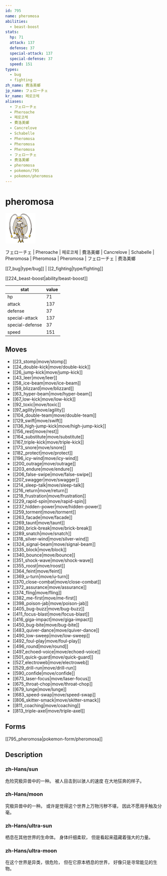 ```yaml
---
id: 795
name: pheromosa
abilities:
  - beast-boost
stats:
  hp: 71
  attack: 137
  defense: 37
  special-attack: 137
  special-defense: 37
  speed: 151
types:
  - bug
  - fighting
zh_name: 费洛美螂
jp_name: フェローチェ
kr_name: 페로코체
aliases:
  - フェローチェ
  - Pheroache
  - 페로코체
  - 費洛美螂
  - Cancrelove
  - Schabelle
  - Pheromosa
  - Pheromosa
  - Pheromosa
  - フェローチェ
  - 费洛美螂
  - pheromosa
  - pokemon/795
  - pokemon/pheromosa
---
```

# pheromosa

![](https://raw.githubusercontent.com/PokeAPI/sprites/master/sprites/pokemon/795.png)

フェローチェ | Pheroache | 페로코체 | 費洛美螂 | Cancrelove | Schabelle | Pheromosa | Pheromosa | Pheromosa | フェローチェ | 费洛美螂

[[7_bug|type/bug]] | [[2_fighting|type/fighting]]

[[224_beast-boost|ability/beast-boost]]

|stat|value|
|---|---|
|hp|71|
|attack|137|
|defense|37|
|special-attack|137|
|special-defense|37|
|speed|151|


## Moves

- [[23_stomp|move/stomp]]
- [[24_double-kick|move/double-kick]]
- [[26_jump-kick|move/jump-kick]]
- [[43_leer|move/leer]]
- [[58_ice-beam|move/ice-beam]]
- [[59_blizzard|move/blizzard]]
- [[63_hyper-beam|move/hyper-beam]]
- [[67_low-kick|move/low-kick]]
- [[92_toxic|move/toxic]]
- [[97_agility|move/agility]]
- [[104_double-team|move/double-team]]
- [[129_swift|move/swift]]
- [[136_high-jump-kick|move/high-jump-kick]]
- [[156_rest|move/rest]]
- [[164_substitute|move/substitute]]
- [[167_triple-kick|move/triple-kick]]
- [[173_snore|move/snore]]
- [[182_protect|move/protect]]
- [[196_icy-wind|move/icy-wind]]
- [[200_outrage|move/outrage]]
- [[203_endure|move/endure]]
- [[206_false-swipe|move/false-swipe]]
- [[207_swagger|move/swagger]]
- [[214_sleep-talk|move/sleep-talk]]
- [[216_return|move/return]]
- [[218_frustration|move/frustration]]
- [[229_rapid-spin|move/rapid-spin]]
- [[237_hidden-power|move/hidden-power]]
- [[259_torment|move/torment]]
- [[263_facade|move/facade]]
- [[269_taunt|move/taunt]]
- [[280_brick-break|move/brick-break]]
- [[289_snatch|move/snatch]]
- [[318_silver-wind|move/silver-wind]]
- [[324_signal-beam|move/signal-beam]]
- [[335_block|move/block]]
- [[340_bounce|move/bounce]]
- [[351_shock-wave|move/shock-wave]]
- [[355_roost|move/roost]]
- [[364_feint|move/feint]]
- [[369_u-turn|move/u-turn]]
- [[370_close-combat|move/close-combat]]
- [[372_assurance|move/assurance]]
- [[374_fling|move/fling]]
- [[382_me-first|move/me-first]]
- [[398_poison-jab|move/poison-jab]]
- [[405_bug-buzz|move/bug-buzz]]
- [[411_focus-blast|move/focus-blast]]
- [[416_giga-impact|move/giga-impact]]
- [[450_bug-bite|move/bug-bite]]
- [[483_quiver-dance|move/quiver-dance]]
- [[490_low-sweep|move/low-sweep]]
- [[492_foul-play|move/foul-play]]
- [[496_round|move/round]]
- [[497_echoed-voice|move/echoed-voice]]
- [[501_quick-guard|move/quick-guard]]
- [[527_electroweb|move/electroweb]]
- [[529_drill-run|move/drill-run]]
- [[590_confide|move/confide]]
- [[673_laser-focus|move/laser-focus]]
- [[675_throat-chop|move/throat-chop]]
- [[679_lunge|move/lunge]]
- [[683_speed-swap|move/speed-swap]]
- [[806_skitter-smack|move/skitter-smack]]
- [[811_coaching|move/coaching]]
- [[813_triple-axel|move/triple-axel]]

## Forms



[[795_pheromosa|pokemon-form/pheromosa]]

## Description

### zh-Hans/sun

危险究极异兽中的一种。
被人目击到以骇人的速度
在大地狂奔的样子。

### zh-Hans/moon

究极异兽中的一种。
或许是觉得这个世界上万物污秽不堪，
因此不愿用手触及分毫。

### zh-Hans/ultra-sun

栖息在其他世界的生命体。
身体纤细柔软，
但是看起来蕴藏着强大的力量。

### zh-Hans/ultra-moon

在这个世界是异类，很危险，
但在它原本栖息的世界，
好像只是寻常能见的生物。

